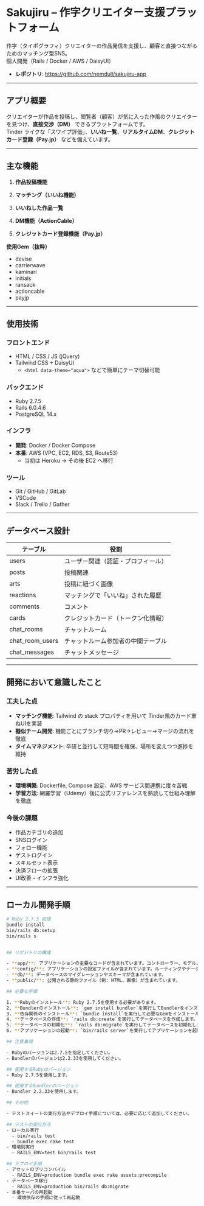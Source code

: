 # Sakujiru – 作字クリエイター支援プラットフォーム

作字（タイポグラフィ）クリエイターの作品発信を支援し、顧客と直接つながるためのマッチング型SNS。  
個人開発（Rails / Docker / AWS / DaisyUI）
 
- **レポジトリ**: https://github.com/nemdull/sakujiru-app

---

## アプリ概要

クリエイターが作品を投稿し、閲覧者（顧客）が気に入った作風のクリエイターを見つけ、**直接交渉（DM）** できるプラットフォームです。  
Tinder ライクな「スワイプ評価」、**いいね一覧**、**リアルタイムDM**、**クレジットカード登録（Pay.jp）** などを備えています。

---

## 主な機能

1. **作品投稿機能**  

2. **マッチング（いいね機能）**  

3. **いいねした作品一覧**  

4. **DM機能（ActionCable）**  

5. **クレジットカード登録機能（Pay.jp）**  

**使用Gem（抜粋）**  
- devise  
- carrierwave  
- kaminari  
- initials  
- ransack  
- actioncable  
- payjp  

---

## 使用技術

### フロントエンド
- HTML / CSS / JS (jQuery)  
- Tailwind CSS + DaisyUI  
  - `<html data-theme="aqua">` などで簡単にテーマ切替可能

### バックエンド
- Ruby 2.7.5  
- Rails 6.0.4.6  
- PostgreSQL 14.x  

### インフラ
- **開発**: Docker / Docker Compose  
- **本番**: AWS (VPC, EC2, RDS, S3, Route53)  
  - 当初は Heroku → その後 EC2 へ移行  

### ツール
- Git / GitHub / GitLab  
- VSCode  
- Slack / Trello / Gather  

---

## データベース設計

| テーブル         | 役割                                |
|------------------|-------------------------------------|
| users            | ユーザー関連（認証・プロフィール）   |
| posts            | 投稿関連                            |
| arts             | 投稿に紐づく画像                    |
| reactions        | マッチングで「いいね」された履歴    |
| comments         | コメント                            |
| cards            | クレジットカード（トークン化情報）  |
| chat_rooms       | チャットルーム                     |
| chat_room_users  | チャットルーム参加者の中間テーブル |
| chat_messages    | チャットメッセージ                  |

---

## 開発において意識したこと

### 工夫した点
- **マッチング機能**: Tailwind の stack プロパティを用いて Tinder風のカード重ねUIを実装  
- **擬似チーム開発**: 機能ごとにブランチ切り→PR→レビュー→マージの流れを徹底  
- **タイムマネジメント**: 卒研と並行して短時間を確保、場所を変えつつ進捗を維持  

### 苦労した点
- **環境構築**: Dockerfile, Compose 設定、AWS サービス間連携に度々苦戦  
- **学習方法**: 網羅学習（Udemy）後に公式リファレンスを熟読して仕組み理解を徹底  

### 今後の課題
- 作品カテゴリの追加  
- SNSログイン  
- フォロー機能  
- ゲストログイン  
- スキルセット表示  
- 決済フローの拡張  
- UI改善・インフラ強化  

---

## ローカル開発手順

```bash
# Ruby 2.7.5 前提
bundle install
bin/rails db:setup
bin/rails s


## リポジトリの構成

- **app/**: アプリケーションの主要なコードが含まれています。コントローラー、モデル、ビューがそれぞれのサブディレクトリに分かれています。
- **config/**: アプリケーションの設定ファイルが含まれています。ルーティングやデータベースの設定などがここにあります。
- **db/**: データベースのマイグレーションやスキーマが含まれています。
- **public/**: 公開される静的ファイル（例: HTML、画像）が含まれています。

## 必要な手順

1. **Rubyのインストール**: Ruby 2.7.5を使用する必要があります。
2. **Bundlerのインストール**: `gem install bundler`を実行してBundlerをインストールします。
3. **依存関係のインストール**: `bundle install`を実行して必要なGemをインストールします。
4. **データベースの作成**: `rails db:create`を実行してデータベースを作成します。
5. **データベースの初期化**: `rails db:migrate`を実行してデータベースを初期化します。
6. **アプリケーションの起動**: `bin/rails server`を実行してアプリケーションを起動します。

## 注意事項

- Rubyのバージョンは2.7.5を指定してください。
- Bundlerのバージョンは2.2.33を使用してください。

## 使用するRubyのバージョン
- Ruby 2.7.5を使用します。

## 使用するBundlerのバージョン
- Bundler 2.2.33を使用します。

## その他

- テストスイートの実行方法やデプロイ手順については、必要に応じて追加してください。

## テストの実行方法
- ローカル実行
  - bin/rails test
  - bundle exec rake test
- 環境別実行
  - RAILS_ENV=test bin/rails test

## デプロイ手順
- アセットのプリコンパイル
  - RAILS_ENV=production bundle exec rake assets:precompile
- データベース移行
  - RAILS_ENV=production bin/rails db:migrate
- 本番サーバの再起動
  - 環境依存の手順に従って再起動
